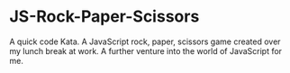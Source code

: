 # JS-Rock-Paper-Scissors
A quick code Kata. A JavaScript rock, paper, scissors game created over my lunch break at work. A further venture into the world of JavaScript for me.
